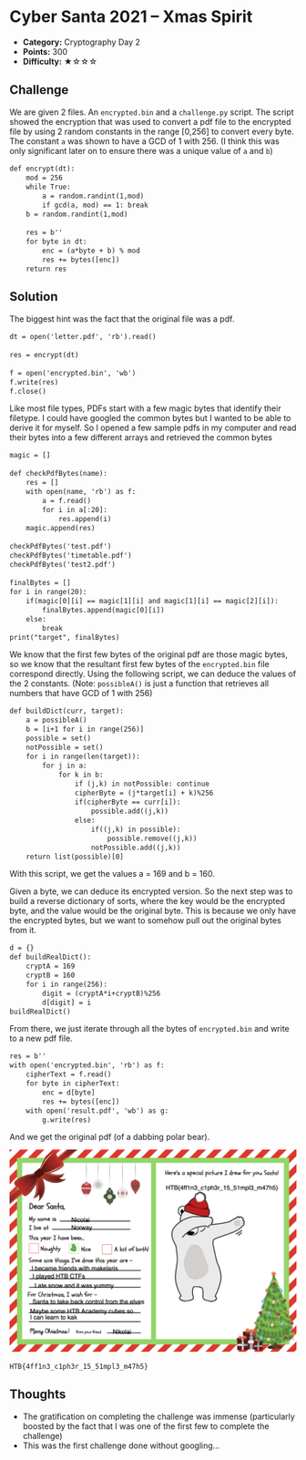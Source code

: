 # Cyber Santa 2021 – Xmas Spirit

- **Category:** Cryptography Day 2
- **Points:** 300
- **Difficulty:** ★☆☆☆

## Challenge

We are given 2 files. An `encrypted.bin` and a `challenge.py` script. The script showed the encryption that was used to convert a pdf file to the encrypted file by using 2 random constants in the range [0,256] to convert every byte. The constant `a` was shown to have a GCD of 1 with 256. (I think this was only significant later on to ensure there was a unique value of `a` and `b`)

```
def encrypt(dt):
	mod = 256
	while True:
		a = random.randint(1,mod)
		if gcd(a, mod) == 1: break
	b = random.randint(1,mod)

	res = b''
	for byte in dt:
		enc = (a*byte + b) % mod
		res += bytes([enc])
	return res
```

## Solution

The biggest hint was the fact that the original file was a pdf.

```
dt = open('letter.pdf', 'rb').read()

res = encrypt(dt)

f = open('encrypted.bin', 'wb')
f.write(res)
f.close()
```

Like most file types, PDFs start with a few magic bytes that identify their filetype. I could have googled the common bytes but I wanted to be able to derive it for myself. So I opened a few sample pdfs in my computer and read their bytes into a few different arrays and retrieved the common bytes

```
magic = []

def checkPdfBytes(name):
	res = []
	with open(name, 'rb') as f:
		a = f.read()
		for i in a[:20]:
			res.append(i)
	magic.append(res)

checkPdfBytes('test.pdf')
checkPdfBytes('timetable.pdf')
checkPdfBytes('test2.pdf')

finalBytes = []
for i in range(20):
	if(magic[0][i] == magic[1][i] and magic[1][i] == magic[2][i]):
		finalBytes.append(magic[0][i])
	else:
		break
print("target", finalBytes)
```

We know that the first few bytes of the original pdf are those magic bytes, so we know that the resultant first few bytes of the `encrypted.bin` file correspond directly. Using the following script, we can deduce the values of the 2 constants. (Note: `possibleA()` is just a function that retrieves all numbers that have GCD of 1 with 256)

```
def buildDict(curr, target):
	a = possibleA()
	b = [i+1 for i in range(256)]
	possible = set()
	notPossible = set()
	for i in range(len(target)):
		for j in a:
			for k in b:
				if (j,k) in notPossible: continue
				cipherByte = (j*target[i] + k)%256
				if(cipherByte == curr[i]):
					possible.add((j,k))
				else:
					if((j,k) in possible):
						possible.remove((j,k))
					notPossible.add((j,k))
	return list(possible)[0]
```

With this script, we get the values a = 169 and b = 160.

Given a byte, we can deduce its encrypted version. So the next step was to build a reverse dictionary of sorts, where the key would be the encrypted byte, and the value would be the original byte. This is because we only have the encrypted bytes, but we want to somehow pull out the original bytes from it.

```
d = {}
def buildRealDict():
	cryptA = 169
	cryptB = 160
	for i in range(256):
		digit = (cryptA*i+cryptB)%256
		d[digit] = i
buildRealDict()
```

From there, we just iterate through all the bytes of `encrypted.bin` and write to a new pdf file.

```
res = b''
with open('encrypted.bin', 'rb') as f:
	cipherText = f.read()
	for byte in cipherText:
		enc = d[byte]
		res += bytes([enc])
	with open('result.pdf', 'wb') as g:
		g.write(res)
```

And we get the original pdf (of a dabbing polar bear).

![Success!](./images/1.png)

```
HTB{4ff1n3_c1ph3r_15_51mpl3_m47h5}
```

## Thoughts

- The gratification on completing the challenge was immense (particularly boosted by the fact that I was one of the first few to complete the challenge)
- This was the first challenge done without googling...
